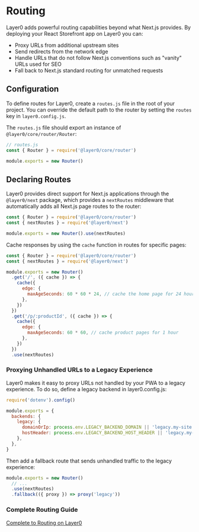 # Routing

Layer0 adds powerful routing capabilities beyond what Next.js provides. By deploying your React Storefront app on Layer0 you can:

- Proxy URLs from additional upstream sites
- Send redirects from the network edge
- Handle URLs that do not follow Next.js conventions such as "vanity" URLs used for SEO
- Fall back to Next.js standard routing for unmatched requests

## Configuration

To define routes for Layer0, create a `routes.js` file in the root of your project. You can override the default path to the router by setting the `routes` key in `layer0.config.js`.

The `routes.js` file should export an instance of `@layer0/core/router/Router`:

```js
// routes.js
const { Router } = require('@layer0/core/router')

module.exports = new Router()
```

## Declaring Routes

Layer0 provides direct support for Next.js applications through the `@layer0/next` package, which provides a `nextRoutes` middleware that automatically
adds all Next.js page routes to the router:

```js
const { Router } = require('@layer0/core/router')
const { nextRoutes } = require('@layer0/next')

module.exports = new Router().use(nextRoutes)
```

Cache responses by using the `cache` function in routes for specific pages:

```js
const { Router } = require('@layer0/core/router')
const { nextRoutes } = require('@layer0/next')

module.exports = new Router()
  .get('/', ({ cache }) => {
    cache({
      edge: {
        maxAgeSeconds: 60 * 60 * 24, // cache the home page for 24 hours
      },
    })
  })
  .get('/p/:productId', ({ cache }) => {
    cache({
      edge: {
        maxAgeSeconds: 60 * 60, // cache product pages for 1 hour
      },
    })
  })
  .use(nextRoutes)
```

### Proxying Unhandled URLs to a Legacy Experience

Layer0 makes it easy to proxy URLs not handled by your PWA to a legacy experience. To do so, define a legacy backend
in layer0.config.js:

```js
require('dotenv').config()

module.exports = {
  backends: {
    legacy: {
      domainOrIp: process.env.LEGACY_BACKEND_DOMAIN || 'legacy.my-site.com',
      hostHeader: process.env.LEGACY_BACKEND_HOST_HEADER || 'legacy.my-site.com',
    },
  },
}
```

Then add a fallback route that sends unhandled traffic to the legacy experience:

```js
module.exports = new Router()
  // ...
  .use(nextRoutes)
  .fallback(({ proxy }) => proxy('legacy'))
```

### Complete Routing Guide

[Complete to Routing on Layer0](https://docs.layer0.co/guides/routing)

